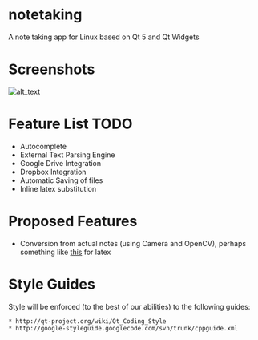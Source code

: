 notetaking
==========

A note taking app for Linux based on Qt 5 and Qt Widgets

Screenshots
===========
![alt_text](http://i.imgur.com/bkbQzXV.png "Alpha Version 0.0.1")

Feature List TODO
=================

* Autocomplete
* External Text Parsing Engine
* Google Drive Integration
* Dropbox Integration
* Automatic Saving of files
* Inline latex substitution

Proposed Features
=================

* Conversion from actual notes (using Camera and OpenCV), perhaps something like
  [this](http://detexify.kirelabs.org/classify.html) for latex

Style Guides
===========

Style will be enforced (to the best of our abilities) to the following guides:

    * http://qt-project.org/wiki/Qt_Coding_Style
    * http://google-styleguide.googlecode.com/svn/trunk/cppguide.xml
